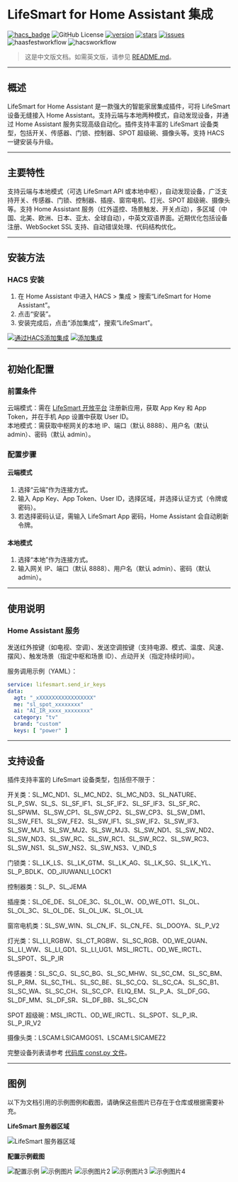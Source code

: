 # LifeSmart for Home Assistant 集成

[![hacs_badge](https://img.shields.io/badge/HACS-Default-orange.svg)](https://github.com/hacs/integration)
![GitHub License](https://img.shields.io/github/license/MapleEve/lifesmart-for-homeassistant)
[![version](https://img.shields.io/github/manifest-json/v/MapleEve/lifesmart-for-homeassistant?filename=custom_components%2Flifesmart%2Fmanifest.json)](https://github.com/MapleEve/lifesmart-for-homeassistant/releases/latest)
[![stars](https://img.shields.io/github/stars/MapleEve/lifesmart-for-homeassistant)](https://github.com/MapleEve/lifesmart-for-homeassistant/stargazers)
[![issues](https://img.shields.io/github/issues/MapleEve/lifesmart-for-homeassistant)](https://github.com/MapleEve/lifesmart-for-homeassistant/issues)
![haasfestworkflow](https://github.com/MapleEve/lifesmart-for-homeassistant/actions/workflows/haas-vali.yml/badge.svg)
![hacsworkflow](https://github.com/MapleEve/lifesmart-for-homeassistant/actions/workflows/hacs-vali.yml/badge.svg)

> 这是中文版文档。如需英文版，请参见 [README.md](./README.md)。

---

## 概述

LifeSmart for Home Assistant 是一款强大的智能家居集成插件，可将 LifeSmart 设备无缝接入 Home
Assistant。支持云端与本地两种模式，自动发现设备，并通过 Home Assistant 服务实现高级自动化。插件支持丰富的 LifeSmart
设备类型，包括开关、传感器、门锁、控制器、SPOT 超级碗、摄像头等。支持 HACS 一键安装与升级。

---

## 主要特性

支持云端与本地模式（可选 LifeSmart API 或本地中枢），自动发现设备，广泛支持开关、传感器、门锁、控制器、插座、窗帘电机、灯光、SPOT
超级碗、摄像头等。支持 Home Assistant 服务（红外遥控、场景触发、开关点动），多区域（中国、北美、欧洲、日本、亚太、全球自动），中英文双语界面。近期优化包括设备注册、WebSocket
SSL 支持、自动错误处理、代码结构优化。

---

## 安装方法

### HACS 安装

1. 在 Home Assistant 中进入 HACS > 集成 > 搜索“LifeSmart for Home Assistant”。
2. 点击“安装”。
3. 安装完成后，点击“添加集成”，搜索“LifeSmart”。

[![通过HACS添加集成](https://my.home-assistant.io/badges/hacs_repository.svg)](https://my.home-assistant.io/redirect/hacs_repository/?owner=MapleEve&repository=lifesmart-for-homeassistant&category=integration)
[![添加集成](https://my.home-assistant.io/badges/config_flow_start.svg)](https://my.home-assistant.io/redirect/config_flow_start?domain=lifesmart)

---

## 初始化配置

### 前置条件

云端模式：需在 [LifeSmart 开放平台](http://www.ilifesmart.com/open/login) 注册新应用，获取 App Key 和 App Token，并在手机
App 设置中获取 User ID。  
本地模式：需获取中枢网关的本地 IP、端口（默认 8888）、用户名（默认 admin）、密码（默认 admin）。

### 配置步骤

#### 云端模式

1. 选择“云端”作为连接方式。
2. 输入 App Key、App Token、User ID，选择区域，并选择认证方式（令牌或密码）。
3. 若选择密码认证，需输入 LifeSmart App 密码，Home Assistant 会自动刷新令牌。

#### 本地模式

1. 选择“本地”作为连接方式。
2. 输入网关 IP、端口（默认 8888）、用户名（默认 admin）、密码（默认 admin）。

---

## 使用说明

### Home Assistant 服务

发送红外按键（如电视、空调）、发送空调按键（支持电源、模式、温度、风速、摆风）、触发场景（指定中枢和场景 ID）、点动开关（指定持续时间）。

服务调用示例（YAML）：

```yaml
service: lifesmart.send_ir_keys
data:
  agt: "_xXXXXXXXXXXXXXXXXX"
  me: "sl_spot_xxxxxxxx"
  ai: "AI_IR_xxxx_xxxxxxxx"
  category: "tv"
  brand: "custom"
  keys: [ "power" ]
```

---

## 支持设备

插件支持丰富的 LifeSmart 设备类型，包括但不限于：

开关类：SL_MC_ND1、SL_MC_ND2、SL_MC_ND3、SL_NATURE、SL_P_SW、SL_S、SL_SF_IF1、SL_SF_IF2、SL_SF_IF3、SL_SF_RC、SL_SPWM、SL_SW_CP1、SL_SW_CP2、SL_SW_CP3、SL_SW_DM1、SL_SW_FE1、SL_SW_FE2、SL_SW_IF1、SL_SW_IF2、SL_SW_IF3、SL_SW_MJ1、SL_SW_MJ2、SL_SW_MJ3、SL_SW_ND1、SL_SW_ND2、SL_SW_ND3、SL_SW_RC、SL_SW_RC1、SL_SW_RC2、SL_SW_RC3、SL_SW_NS1、SL_SW_NS2、SL_SW_NS3、V_IND_S

门锁类：SL_LK_LS、SL_LK_GTM、SL_LK_AG、SL_LK_SG、SL_LK_YL、SL_P_BDLK、OD_JIUWANLI_LOCK1

控制器类：SL_P、SL_JEMA

插座类：SL_OE_DE、SL_OE_3C、SL_OL_W、OD_WE_OT1、SL_OL、SL_OL_3C、SL_OL_DE、SL_OL_UK、SL_OL_UL

窗帘电机类：SL_SW_WIN、SL_CN_IF、SL_CN_FE、SL_DOOYA、SL_P_V2

灯光类：SL_LI_RGBW、SL_CT_RGBW、SL_SC_RGB、OD_WE_QUAN、SL_LI_WW、SL_LI_GD1、SL_LI_UG1、MSL_IRCTL、OD_WE_IRCTL、SL_SPOT、SL_P_IR

传感器类：SL_SC_G、SL_SC_BG、SL_SC_MHW、SL_SC_CM、SL_SC_BM、SL_P_RM、SL_SC_THL、SL_SC_BE、SL_SC_CQ、SL_SC_CA、SL_SC_B1、SL_SC_WA、SL_SC_CH、SL_SC_CP、ELIQ_EM、SL_P_A、SL_DF_GG、SL_DF_MM、SL_DF_SR、SL_DF_BB、SL_SC_CN

SPOT 超级碗：MSL_IRCTL、OD_WE_IRCTL、SL_SPOT、SL_P_IR、SL_P_IR_V2

摄像头类：LSCAM:LSICAMGOS1、LSCAM:LSICAMEZ2

完整设备列表请参考 [代码库 const.py 文件](https://github.com/MapleEve/lifesmart-for-homeassistant/blob/main/custom_components/lifesmart/const.py)。

---

## 图例

以下为文档引用的示例图例和截图，请确保这些图片已存在于仓库或根据需要补充。

**LifeSmart 服务器区域**

![LifeSmart 服务器区域](./docs/region-server.png)

**配置示例截图**

![配置示例](./docs/example-configuration.png)
![示例图片](./docs/example-image.png)
![示例图片2](./docs/example-image-2.png)
![示例图片3](./docs/example-image-3.png)
![示例图片4](./docs/example-image-4.png)
